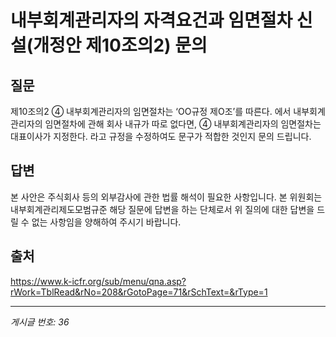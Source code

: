 # 내부회계관리자의 자격요건과 임면절차 신설(개정안 제10조의2) 문의

## 질문
제10조의2
④ 내부회계관리자의 임면절차는 ‘OO규정 제O조’를 따른다.
에서 내부회계관리자의 임면절차에 관해 회사 내규가 따로 없다면,
④ 내부회계관리자의 임면절차는 대표이사가 지정한다.
라고 규정을 수정하여도 문구가 적합한 것인지 문의 드립니다.

## 답변
본 사안은 주식회사 등의 외부감사에 관한 법률 해석이 필요한 사항입니다. 본 위원회는 내부회계관리제도모범규준 해당 질문에 답변을 하는 단체로서 위 질의에 대한 답변을 드릴 수 없는 사항임을 양해하여 주시기 바랍니다.

## 출처
https://www.k-icfr.org/sub/menu/qna.asp?rWork=TblRead&rNo=208&rGotoPage=71&rSchText=&rType=1

---
*게시글 번호: 36*
